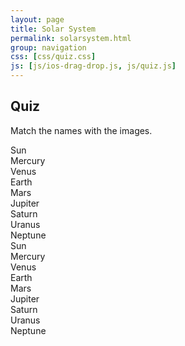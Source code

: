 ```yaml
---
layout: page
title: Solar System
permalink: solarsystem.html
group: navigation
css: [css/quiz.css]
js: [js/ios-drag-drop.js, js/quiz.js]
---
```


<script>var iosDragDropShim = { enableEnterLeave: true }</script>

## Quiz
Match the names with the images.

<div id="dragScriptContainer">
    <div id="questionDiv">
        <div class="dragDropSmallBox" id="q1">Sun</div>
        <div class="destinationBox"></div>
        <div class="dragDropSmallBox" id="q2">Mercury</div>
        <div class="destinationBox"></div>
        <div class="dragDropSmallBox" id="q3">Venus</div>
        <div class="destinationBox"></div>
        <div class="dragDropSmallBox" id="q4">Earth</div>
        <div class="destinationBox"></div>
        <div class="dragDropSmallBox" id="q5">Mars</div>
        <div class="destinationBox"></div>
        <div class="dragDropSmallBox" id="q6">Jupiter</div>
        <div class="destinationBox"></div>
        <div class="dragDropSmallBox" id="q7">Saturn</div>
        <div class="destinationBox"></div>
        <div class="dragDropSmallBox" id="q8">Uranus</div>
        <div class="destinationBox"></div>
        <div class="dragDropSmallBox" id="q9">Neptune</div>
        <div class="destinationBox"></div>
    </div>
    <div id="answerDiv">
        <div class="dragDropSmallBox" id="a1">Sun</div>
        <div class="dragDropSmallBox" id="a2">Mercury</div>
        <div class="dragDropSmallBox" id="a3">Venus</div>
        <div class="dragDropSmallBox" id="a4">Earth</div>
        <div class="dragDropSmallBox" id="a5">Mars</div>
        <div class="dragDropSmallBox" id="a6">Jupiter</div>
        <div class="dragDropSmallBox" id="a7">Saturn</div>
        <div class="dragDropSmallBox" id="a8">Uranus</div>
        <div class="dragDropSmallBox" id="a9">Neptune</div>
    </div>
</div>
